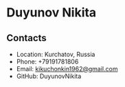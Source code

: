 # Duyunov Nikita
## Contacts
* Location: Kurchatov, Russia
* Phone: +79191781806
* Email: kikuchonkin1962@gmail.com
* GitHub: DuyunovNikita
